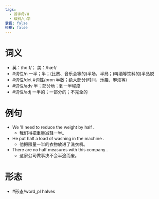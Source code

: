 ```yaml
---
tags:
  - 首字母/H
  - 级别/小学
掌握: false
模糊: false
---
```

# 词义
- 英：/hɑːf/； 美：/hæf/
- #词性/n  一半；半；(比赛、音乐会等的)半场，半局；(啤酒等饮料的)半品脱
- #词性/det #词性/pron  半数；绝大部分(时间、乐趣、麻烦等)
- #词性/adv  半；部分地；到一半程度
- #词性/adj  一半的；一部分的；不完全的
# 例句
- We 'll need to reduce the weight by half .
	- 我们得把重量减轻一半。
- He put half a load of washing in the machine .
	- 他把限量一半的衣物放进了洗衣机。
- There are no half measures with this company .
	- 这家公司做事决不会半途而废。
# 形态
- #形态/word_pl halves
